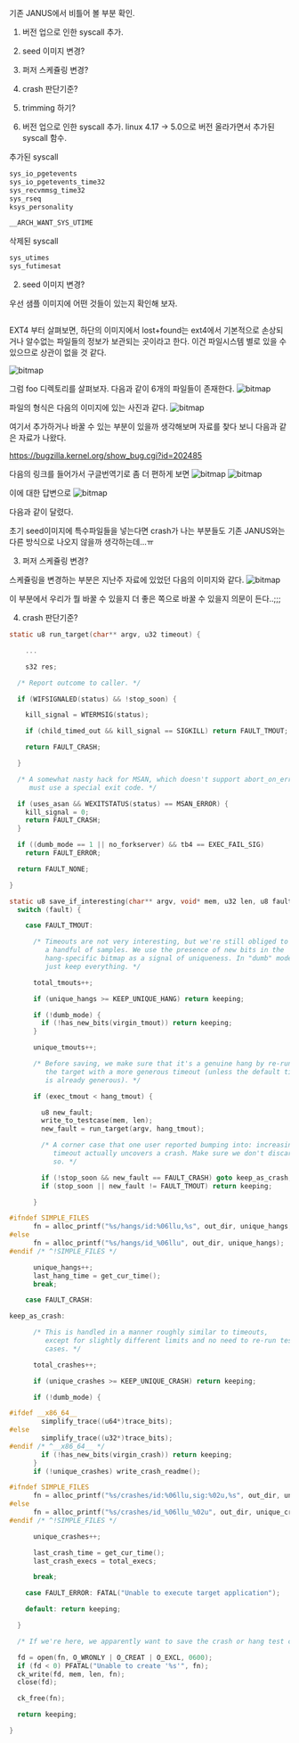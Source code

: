 기존 JANUS에서 비틀어 볼 부분 확인.

1. 버전 업으로 인한 syscall 추가.
2. seed 이미지 변경?
3. 퍼저 스케쥴링 변경?
4. crash 판단기준?
5. trimming 하기?

1. 버전 업으로 인한 syscall 추가.
linux 4.17 -> 5.0으로 버전 올라가면서 추가된 syscall 함수.

추가된 syscall
```C
sys_io_pgetevents
sys_io_pgetevents_time32
sys_recvmmsg_time32
sys_rseq
ksys_personality

__ARCH_WANT_SYS_UTIME
```

삭제된 syscall
```C
sys_utimes
sys_futimesat
```

2. seed 이미지 변경?

우선 샘플 이미지에 어떤 것들이 있는지 확인해 보자. 

```

```
EXT4 부터 살펴보면, 하단의 이미지에서 lost+found는 ext4에서 기본적으로 손상되거나 알수없는 파일들의 정보가 보관되는 곳이라고 한다. 이건 파일시스템 별로 있을 수 있으므로 상관이 없을 것 같다.

![bitmap](./img/way_to_upgrade/ext4_1.png)

그럼 foo 디렉토리를 살펴보자. 다음과 같이 6개의 파일들이 존재한다.
![bitmap](./img/way_to_upgrade/ext4_2.png)


파일의 형식은 다음의 이미지에 있는 사진과 같다. 
![bitmap](./img/way_to_upgrade/ext4_3.png)


여기서 추가하거나 바꿀 수 있는 부분이 있을까 생각해보며 자료를 찾다 보니 다음과 같은 자료가 나왔다.

https://bugzilla.kernel.org/show_bug.cgi?id=202485

다음의 링크를 들어가서 구글번역기로 좀 더 편하게 보면 
![bitmap](./img/way_to_upgrade/seed_upg_1.png)
![bitmap](./img/way_to_upgrade/seed_upg_3.png)


이에 대한 답변으로
![bitmap](./img/way_to_upgrade/seed_upg_4.png)

다음과 같이 달렸다.

초기 seed이미지에 특수파일들을 넣는다면 crash가 나는 부분들도 기존 JANUS와는 다른 방식으로 나오지 않을까 생각하는데...ㅠ

3. 퍼저 스케쥴링 변경?

스케쥴링을 변경하는 부분은 지난주 자료에 있었던 다음의 이미지와 같다.
![bitmap](./img/way_to_upgrade/scheduling.png)

이 부분에서 우리가 뭘 바꿀 수 있을지 더 좋은 쪽으로 바꿀 수 있을지 의문이 든다..;;;


4. crash 판단기준?

```C
static u8 run_target(char** argv, u32 timeout) {

    ...

    s32 res;

  /* Report outcome to caller. */

  if (WIFSIGNALED(status) && !stop_soon) {

    kill_signal = WTERMSIG(status);

    if (child_timed_out && kill_signal == SIGKILL) return FAULT_TMOUT; 

    return FAULT_CRASH;

  }

  /* A somewhat nasty hack for MSAN, which doesn't support abort_on_error and
     must use a special exit code. */

  if (uses_asan && WEXITSTATUS(status) == MSAN_ERROR) {
    kill_signal = 0;
    return FAULT_CRASH;
  }

  if ((dumb_mode == 1 || no_forkserver) && tb4 == EXEC_FAIL_SIG)
    return FAULT_ERROR;

  return FAULT_NONE;

}
```



```C
static u8 save_if_interesting(char** argv, void* mem, u32 len, u8 fault) {
  switch (fault) {

    case FAULT_TMOUT:

      /* Timeouts are not very interesting, but we're still obliged to keep
         a handful of samples. We use the presence of new bits in the
         hang-specific bitmap as a signal of uniqueness. In "dumb" mode, we
         just keep everything. */

      total_tmouts++;

      if (unique_hangs >= KEEP_UNIQUE_HANG) return keeping;

      if (!dumb_mode) {
        if (!has_new_bits(virgin_tmout)) return keeping;
      }

      unique_tmouts++;

      /* Before saving, we make sure that it's a genuine hang by re-running
         the target with a more generous timeout (unless the default timeout
         is already generous). */

      if (exec_tmout < hang_tmout) {

        u8 new_fault;
        write_to_testcase(mem, len);
        new_fault = run_target(argv, hang_tmout);

        /* A corner case that one user reported bumping into: increasing the
           timeout actually uncovers a crash. Make sure we don't discard it if
           so. */

        if (!stop_soon && new_fault == FAULT_CRASH) goto keep_as_crash;
        if (stop_soon || new_fault != FAULT_TMOUT) return keeping;

      }

#ifndef SIMPLE_FILES
      fn = alloc_printf("%s/hangs/id:%06llu,%s", out_dir, unique_hangs, describe_op(0));
#else
      fn = alloc_printf("%s/hangs/id_%06llu", out_dir, unique_hangs);
#endif /* ^!SIMPLE_FILES */

      unique_hangs++;
      last_hang_time = get_cur_time();
      break;

    case FAULT_CRASH:

keep_as_crash:

      /* This is handled in a manner roughly similar to timeouts,
         except for slightly different limits and no need to re-run test
         cases. */

      total_crashes++;

      if (unique_crashes >= KEEP_UNIQUE_CRASH) return keeping;

      if (!dumb_mode) {

#ifdef __x86_64__
        simplify_trace((u64*)trace_bits);
#else
        simplify_trace((u32*)trace_bits);
#endif /* ^__x86_64__ */
        if (!has_new_bits(virgin_crash)) return keeping;
      }
      if (!unique_crashes) write_crash_readme();

#ifndef SIMPLE_FILES
      fn = alloc_printf("%s/crashes/id:%06llu,sig:%02u,%s", out_dir, unique_crashes, kill_signal, describe_op(0));
#else
      fn = alloc_printf("%s/crashes/id_%06llu_%02u", out_dir, unique_crashes, kill_signal);
#endif /* ^!SIMPLE_FILES */

      unique_crashes++;

      last_crash_time = get_cur_time();
      last_crash_execs = total_execs;

      break;

    case FAULT_ERROR: FATAL("Unable to execute target application");

    default: return keeping;

  }

  /* If we're here, we apparently want to save the crash or hang test case, too. */

  fd = open(fn, O_WRONLY | O_CREAT | O_EXCL, 0600);
  if (fd < 0) PFATAL("Unable to create '%s'", fn);
  ck_write(fd, mem, len, fn);
  close(fd);

  ck_free(fn);

  return keeping;

}
```
